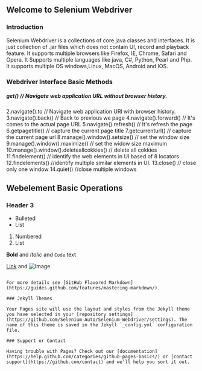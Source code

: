 ## Welcome to Selenium Webdriver



### Introduction

Selenium Webdriver is a collections of core java classes and interfaces. It is just collection of .jar files which does not contain UI, record and playback feature. It supports multiple browsers like Firefox, IE, Chrome, Safari and Opera. It Supports multiple languages like java, C#, Python, Pearl and Php. It supports multiple OS windows,Linux, MacOS, Android and IOS.  



### Webdriver  Interface Basic Methods

##### get() // Navigate web application URL without browser history.
2.navigate().to // Navigate web application URl with browser history.
3.navigate().back() // Back to previous we page
4.navigate().forward() // It's comes to the actual page URL
5.navigate().refresh() // It's refresh the page  
6.getpagetitle() // capture the current page title 
7.getcurrenturl() // capture the current page url
8.manage().window().setsize() // set the window size
9.manage().window().maximize() // set the widow size maximum
10.manage().window().deleteallcokkies() // delete all cokkies
11.findelement() // identify the web elements in UI based of 8 locators
12.findelements() //identify  multiple similar elements in UI.
13.close() // close only one window
14.quiet() //close multiple windows

## Webelement Basic Operations
### Header 3

- Bulleted
- List

1. Numbered
2. List

**Bold** and _Italic_ and `Code` text

[Link](url) and ![Image](src)
```

For more details see [GitHub Flavored Markdown](https://guides.github.com/features/mastering-markdown/).

### Jekyll Themes

Your Pages site will use the layout and styles from the Jekyll theme you have selected in your [repository settings](https://github.com/Selenium-Auto/Selenium-Webdriver/settings). The name of this theme is saved in the Jekyll `_config.yml` configuration file.

### Support or Contact

Having trouble with Pages? Check out our [documentation](https://help.github.com/categories/github-pages-basics/) or [contact support](https://github.com/contact) and we’ll help you sort it out.
